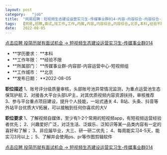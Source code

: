 ```yaml
---
layout:	post
category:	"job"
title:	"网易招聘：短视频生态建设运营实习生-传媒事业群014-内容-内容综合-内容综合-北京本科经验不限"
tags:	[网易,招聘,面试,找工作,工作,内推,内容,内容综合,内容综合,北京,本科,经验不限]
date:	2022-08-05
---
```


[点击应聘 投简历就有面试机会 -> 短视频生态建设运营实习生-传媒事业群014](http://mobile.bole.netease.com/bole/boleDetail?id=42138&employeeId=346f03c3cda5f04c&key=all)



- **学历要求： **本科
- **工作年限： **经验不限
- **所属部门： **传媒事业群-内容部-内容运营中心-短视频组
- **工作城市： **北京
- **发布日期： **2022-08-05



**职位描述**
1、账号评分级质量审核，头部账号池异常情况监测，为重点运营池生态保驾护航
2、对接各大平台头部UP主，对其优质视频内容资源扶持，审核推荐
3、参与平台重点项目建设，提升个人技能，一站式通关
4、B站、头条、抖音等外站平台优质大V拓展，可以接触到任何你喜欢的大V




**职位要求**
1、了解视频自媒体，至少有1-2个常用的短视频app，有短视频运营经验者优先；
2、兴趣爱好广泛，对泛生活、泛娱乐、泛知识等某一品类内容有一定的喜好和了解；
3、非应届毕业，大三、研一研二优先；
4、每周能实习4-5天，能实习3月以上；
5、了解并会使用ps、pr等作图剪辑软件



[点击应聘 投简历就有面试机会 -> 短视频生态建设运营实习生-传媒事业群014](http://mobile.bole.netease.com/bole/boleDetail?id=42138&employeeId=346f03c3cda5f04c&key=all)